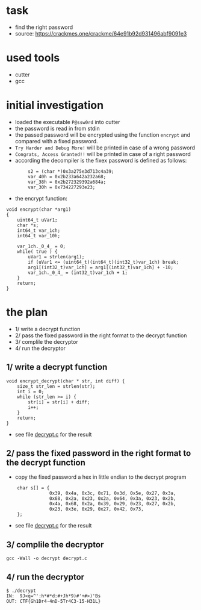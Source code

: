 # task
* find the right password
* source: https://crackmes.one/crackme/64e91b92d931496abf9091e3


# used tools
* cutter
* gcc


# initial investigation
* loaded the executable `P@ssw0rd` into cutter
* the password is read in from stdin
* the passed password will be encrypted using the function `encrypt` and compared with a fixed password.
* `Try Harder and Debug More!` will be printed in case of a wrong password
* `Congrats, Access Granted!!` will be printed in case of a right password
* according the decompiler is the fixex password is defined as follows:
```
        s2 = (char *)0x3a275e3d713c4a39;
        var_40h = 0x2b233a642a232a68;
        var_38h = 0x2b272329392a684a;
        var_30h = 0x734227293e23;
```

* the encrypt function:
```
void encrypt(char *arg1)
{
    uint64_t uVar1;
    char *s;
    int64_t var_1ch;
    int64_t var_10h;
    
    var_1ch._0_4_ = 0;
    while( true ) {
        uVar1 = strlen(arg1);
        if (uVar1 <= (uint64_t)(int64_t)(int32_t)var_1ch) break;
        arg1[(int32_t)var_1ch] = arg1[(int32_t)var_1ch] + -10;
        var_1ch._0_4_ = (int32_t)var_1ch + 1;
    }
    return;
}

```


# the plan
* 1/ write a decrypt function
* 2/ pass the fixed password in the right format to the decrypt function
* 3/ complile the decryptor
* 4/ run the decryptor


## 1/ write a decrypt function
```
void encrypt_decrypt(char * str, int diff) {
    size_t str_len = strlen(str);
    int i = 0;
    while (str_len >= i) {
        str[i] = str[i] + diff;
        i++;
    }
    return;
}
```
* see file [decrypt.c](./decrypt.c)  for the result


## 2/ pass the fixed password in the right format to the decrypt function
* copy the fixed password a hex in little endian to the decrypt program
```
    char s[] = {
                0x39, 0x4a, 0x3c, 0x71, 0x3d, 0x5e, 0x27, 0x3a,
                0x68, 0x2a, 0x23, 0x2a, 0x64, 0x3a, 0x23, 0x2b,
                0x4a, 0x68, 0x2a, 0x39, 0x29, 0x23, 0x27, 0x2b,
                0x23, 0x3e, 0x29, 0x27, 0x42, 0x73,
    };
```
* see file [decrypt.c](./decrypt.c)  for the result


## 3/ complile the decryptor
```
gcc -Wall -o decrypt decrypt.c 
```

## 4/ run the decryptor
```
$ ./decrypt   
IN:  9J<q=^':h*#*d:#+Jh*9)#'+#>)'Bs
OUT: CTF{Gh1Dr4-4nD-5Tr4C3-15-H31L}

```
